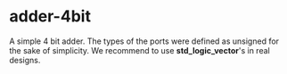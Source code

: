 # adder-4bit
A simple 4 bit adder. The types of the ports were defined as unsigned
for the sake of simplicity. We recommend to use **std_logic_vector**'s
in real designs.
